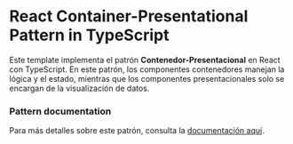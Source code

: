 # React Container-Presentational Pattern in TypeScript

Este template implementa el patrón **Contenedor-Presentacional** en React con TypeScript. En este patrón, los componentes contenedores manejan la lógica y el estado, mientras que los componentes presentacionales solo se encargan de la visualización de datos.

### Pattern documentation
Para más detalles sobre este patrón, consulta la [documentación aquí](https://www.patterns.dev/posts/presentational-container-pattern/).